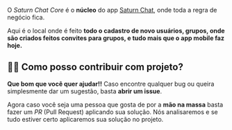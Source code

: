 O *Saturn Chat Core* é o **núcleo** do app [Saturn Chat](https://github.com/flow-apps/saturn-chat-mobile), onde toda a regra de negócio fica.

Aqui é o local onde é feito **todo o cadastro de novo usuários, grupos, onde são criados feitos convites para grupos, e tudo mais que o app mobile faz hoje.**

## 👨‍🏭 Como posso contribuir com projeto?

**Que bom que você quer ajudar!!** Caso encontre qualquer bug ou queira simplesmente dar um sugestão, basta **abrir um issue**.

Agora caso você seja uma pessoa que gosta de por a **mão na massa** basta fazer um *PR* (Pull Request) aplicando sua solução. Nós analisaremos e se tudo estiver certo aplicaremos sua solução no projeto.